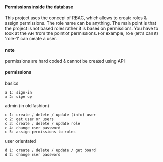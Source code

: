 #### Permissions inside the database

This project uses the concept of RBAC, which allows to create roles & assign permissions.
The role name can be anything. The main point is that the project is not based roles rather it is based on permissions. 
You have to look at the API from the point of permissions. For example, role (let's call it) 'role-1' can create a user. 

#### note
permissions are hard coded & cannot be created using API

#### permissions
basics 
```text
a 1: sign-in
a 2: sign-up
```

admin (in old fashion)
```text
c 1: create / delete / update (info) user
c 2: get user or users
c 3: create / delete / update role
c 4: change user password
c 5: assign permissions to roles
```

user orientated
```text
d 1: create / delete / update / get board
d 2: change user password
```
